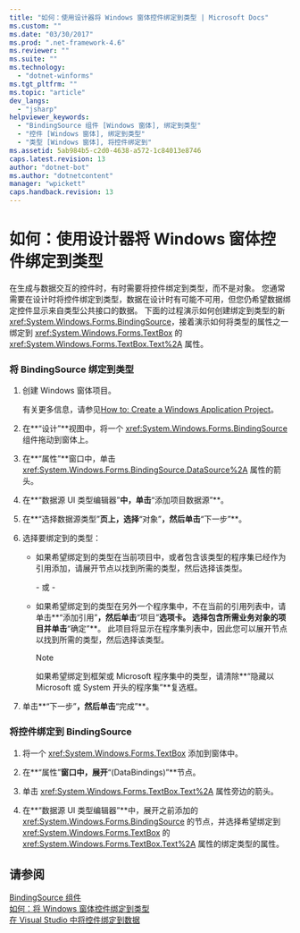 ```yaml
---
title: "如何：使用设计器将 Windows 窗体控件绑定到类型 | Microsoft Docs"
ms.custom: ""
ms.date: "03/30/2017"
ms.prod: ".net-framework-4.6"
ms.reviewer: ""
ms.suite: ""
ms.technology: 
  - "dotnet-winforms"
ms.tgt_pltfrm: ""
ms.topic: "article"
dev_langs: 
  - "jsharp"
helpviewer_keywords: 
  - "BindingSource 组件 [Windows 窗体], 绑定到类型"
  - "控件 [Windows 窗体], 绑定到类型"
  - "类型 [Windows 窗体], 将控件绑定到"
ms.assetid: 5ab984b5-c2d0-4638-a572-1c84013e8746
caps.latest.revision: 13
author: "dotnet-bot"
ms.author: "dotnetcontent"
manager: "wpickett"
caps.handback.revision: 13
---
```

# 如何：使用设计器将 Windows 窗体控件绑定到类型
在生成与数据交互的控件时，有时需要将控件绑定到类型，而不是对象。  您通常需要在设计时将控件绑定到类型，数据在设计时有可能不可用，但您仍希望数据绑定控件显示来自类型公共接口的数据。  下面的过程演示如何创建绑定到类型的新 <xref:System.Windows.Forms.BindingSource>，接着演示如何将类型的属性之一绑定到 <xref:System.Windows.Forms.TextBox> 的 <xref:System.Windows.Forms.TextBox.Text%2A> 属性。  
  
### 将 BindingSource 绑定到类型  
  
1.  创建 Windows 窗体项目。  
  
     有关更多信息，请参见[How to: Create a Windows Application Project](http://msdn.microsoft.com/zh-cn/b2f93fed-c635-4705-8d0e-cf079a264efa)。  
  
2.  在**“设计”**视图中，将一个 <xref:System.Windows.Forms.BindingSource> 组件拖动到窗体上。  
  
3.  在**“属性”**窗口中，单击 <xref:System.Windows.Forms.BindingSource.DataSource%2A> 属性的箭头。  
  
4.  在**“数据源 UI 类型编辑器”**中，单击**“添加项目数据源”**。  
  
5.  在**“选择数据源类型”**页上，选择**“对象”**，然后单击**“下一步”**。  
  
6.  选择要绑定到的类型：  
  
    -   如果希望绑定到的类型在当前项目中，或者包含该类型的程序集已经作为引用添加，请展开节点以找到所需的类型，然后选择该类型。  
  
         \- 或 \-  
  
    -   如果希望绑定到的类型在另外一个程序集中，不在当前的引用列表中，请单击**“添加引用”**，然后单击**“项目”**选项卡。  选择包含所需业务对象的项目并单击**“确定”**。  此项目将显示在程序集列表中，因此您可以展开节点以找到所需的类型，然后选择该类型。  
  
        > [!NOTE]
        >  如果希望绑定到框架或 Microsoft 程序集中的类型，请清除**“隐藏以 Microsoft 或 System 开头的程序集”**复选框。  
  
7.  单击**“下一步”**，然后单击**“完成”**。  
  
### 将控件绑定到 BindingSource  
  
1.  将一个 <xref:System.Windows.Forms.TextBox> 添加到窗体中。  
  
2.  在**“属性”**窗口中，展开**“\(DataBindings\)”**节点。  
  
3.  单击 <xref:System.Windows.Forms.TextBox.Text%2A> 属性旁边的箭头。  
  
4.  在**“数据源 UI 类型编辑器”**中，展开之前添加的 <xref:System.Windows.Forms.BindingSource> 的节点，并选择希望绑定到 <xref:System.Windows.Forms.TextBox> 的 <xref:System.Windows.Forms.TextBox.Text%2A> 属性的绑定类型的属性。  
  
## 请参阅  
 [BindingSource 组件](../../../../docs/framework/winforms/controls/bindingsource-component.md)   
 [如何：将 Windows 窗体控件绑定到类型](../../../../docs/framework/winforms/controls/how-to-bind-a-windows-forms-control-to-a-type.md)   
 [在 Visual Studio 中将控件绑定到数据](../Topic/Bind%20controls%20to%20data%20in%20Visual%20Studio.md)